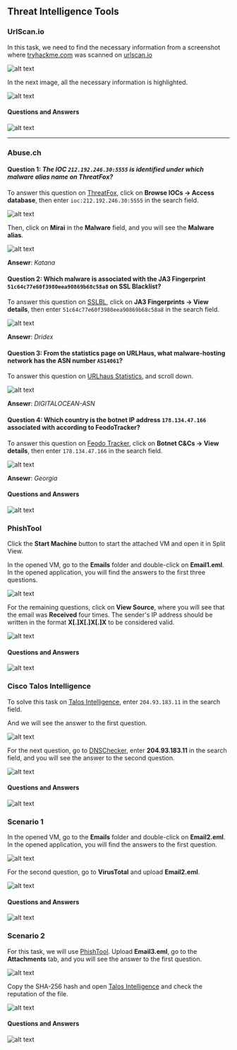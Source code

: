 ## Threat Intelligence Tools

### UrlScan.io

In this task, we need to find the necessary information from a screenshot where [tryhackme.com](https://tryhackme.com/) was scanned on [urlscan.io](https://urlscan.io/)

![alt text](images/image.png)

In the next image, all the necessary information is highlighted.

![alt text](images/image-1.png)


#### Questions and Answers

![alt text](images/image-2.png)

---

### Abuse.ch

#### Question 1: <i>The IOC `212.192.246.30:5555` is identified under which malware alias name on ThreatFox?</i>

To answer this question on [ThreatFox](https://threatfox.abuse.ch/), click on **Browse IOCs → Access database**, then enter `ioc:212.192.246.30:5555` in the search field.

![alt text](images/image-3.png)

Then, click on **Mirai** in the **Malware** field, and you will see the **Malware alias**.

![alt text](images/image-4.png)

**Ansewr**: <i>Katana</i>

#### Question 2: Which malware is associated with the JA3 Fingerprint `51c64c77e60f3980eea90869b68c58a8` on SSL Blacklist?

To answer this question on [SSLBL](https://sslbl.abuse.ch/), click on **JA3 Fingerprints → View details**, then enter `51c64c77e60f3980eea90869b68c58a8` in the search field.

![alt text](images/image-5.png)

**Ansewr**: <i>Dridex</i>

#### Question 3: From the statistics page on URLHaus, what malware-hosting network has the ASN number `AS14061`? 

To answer this question on [URLhaus Statistics](https://urlhaus.abuse.ch/statistics/), and scroll down.

![alt text](images/image-6.png)

**Ansewr**: <i>DIGITALOCEAN-ASN</i>

#### Question 4: Which country is the botnet IP address `178.134.47.166` associated with according to FeodoTracker?

To answer this question on [Feodo Tracker](https://feodotracker.abuse.ch/), click on **Botnet C&Cs
 → View details**, then enter `178.134.47.166` in the search field.

![alt text](images/image-7.png)

**Ansewr**: <i>Georgia</i>

#### Questions and Answers

![alt text](images/image-8.png)

### PhishTool

Click the **Start Machine** button to start the attached VM and open it in Split View.

In the opened VM, go to the **Emails** folder and double-click on **Email1.eml**. In the opened application, you will find the answers to the first three questions.

![alt text](images/image-9.png)

For the remaining questions, click on **View Source**, where you will see that the email was **Received** four times. The sender's IP address should be written in the format **X[.]X[.]X[.]X** to be considered valid.

![alt text](images/image-11.png)

#### Questions and Answers

![alt text](images/image-10.png)

### Cisco Talos Intelligence

To solve this task on [Talos Intelligence](https://talosintelligence.com/), enter `204.93.183.11` in the search field.

And we will see the answer to the first question.

![alt text](images/image-12.png)

For the next question, go to [DNSChecker](https://dnschecker.org/ip-whois-lookup.php), enter **204.93.183.11** in the search field, and you will see the answer to the second question.

![alt text](images/image-13.png)

#### Questions and Answers

![alt text](images/image-14.png)

### Scenario 1

In the opened VM, go to the **Emails** folder and double-click on **Email2.eml**. In the opened application, you will find the answers to the first question.

![alt text](images/image-15.png)

For the second question, go to **VirusTotal** and upload **Email2.eml**.

![alt text](images/image-16.png)

#### Questions and Answers

![alt text](images/image-17.png)

### Scenario 2

For this task, we will use [PhishTool](https://app.phishtool.com/). Upload **Email3.eml**, go to the **Attachments** tab, and you will see the answer to the first question.

![alt text](images/image-19.png)

Copy the SHA-256 hash and open [Talos Intelligence](https://talosintelligence.com/) and check the reputation of the file.

![alt text](images/image-20.png)

#### Questions and Answers

![alt text](images/image-21.png)